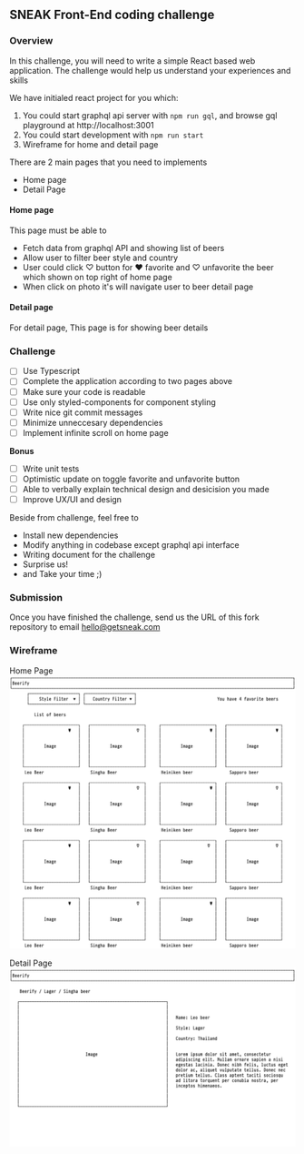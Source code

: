 ## SNEAK Front-End coding challenge

### Overview

In this challenge, you will need to write a simple React based web application. The challenge would help us understand your experiences and skills

We have initialed react project for you which:

1. You could start graphql api server with `npm run gql`, and browse gql playground at http://localhost:3001
2. You could start development with `npm run start`
3. Wireframe for home and detail page

There are 2 main pages that you need to implements

- Home page
- Detail Page

#### Home page

This page must be able to

- Fetch data from graphql API and showing list of beers
- Allow user to filter beer style and country
- User could click ♡ button for ♥ favorite and ♡ unfavorite the beer which shown on top right of home page
- When click on photo it's will navigate user to beer detail page

#### Detail page

For detail page, This page is for showing beer details

### Challenge

- [ ] Use Typescript
- [ ] Complete the application according to two pages above
- [ ] Make sure your code is readable
- [ ] Use only styled-components for component styling
- [ ] Write nice git commit messages
- [ ] Minimize unneccesary dependencies
- [ ] Implement infinite scroll on home page

**Bonus**

- [ ] Write unit tests
- [ ] Optimistic update on toggle favorite and unfavorite button
- [ ] Able to verbally explain technical design and desicision you made
- [ ] Improve UX/UI and design

Beside from challenge, feel free to

- Install new dependencies
- Modify anything in codebase except graphql api interface
- Writing document for the challenge
- Surprise us!
- and Take your time ;)

### Submission

Once you have finished the challenge, send us the URL of this fork repository to email hello@getsneak.com

### Wireframe

Home Page
![Home page](images/home-page.png)

Detail Page
![Detail page](images/detail-page.png)
